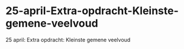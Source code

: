 # 25-april-Extra-opdracht-Kleinste-gemene-veelvoud
25 april: Extra opdracht: Kleinste gemene veelvoud
